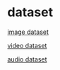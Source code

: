 # dataset

[image dataset](https://github.com/shaoxq/dataset/tree/master/image)

[video dataset](https://github.com/shaoxq/dataset/tree/master/video)

[audio dataset](https://github.com/shaoxq/dataset/tree/master/audio)